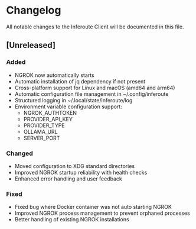 # Changelog

All notable changes to the Inferoute Client will be documented in this file.


## [Unreleased]

### Added
- NGROK now automatically starts
- Automatic installation of jq dependency if not present
- Cross-platform support for Linux and macOS (amd64 and arm64)
- Automatic configuration file management in ~/.config/inferoute
- Structured logging in ~/.local/state/inferoute/log
- Environment variable configuration support:
  - NGROK_AUTHTOKEN
  - PROVIDER_API_KEY
  - PROVIDER_TYPE
  - OLLAMA_URL
  - SERVER_PORT

### Changed
- Moved configuration to XDG standard directories
- Improved NGROK startup reliability with health checks
- Enhanced error handling and user feedback

### Fixed
- Fixed bug where Docker container was not auto starting NGROK
- Improved NGROK process management to prevent orphaned processes
- Better handling of existing NGROK installations

